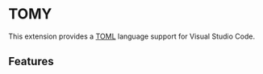 # TOMY

This extension provides a [TOML](https://toml.io/) language support for Visual Studio Code.

## Features
